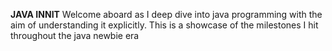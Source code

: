 ****JAVA INNIT****
Welcome aboard as I deep dive into java programming with the aim of understanding it explicitly.
This is a showcase of the milestones I hit throughout the java newbie era
